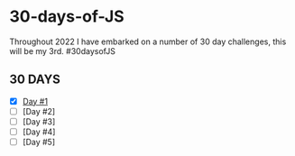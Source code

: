 # 30-days-of-JS

Throughout 2022 I have embarked on a number of 30 day challenges, this will be my 3rd. #30daysofJS

## 30 DAYS

- [x] [Day #1](https://github.com/Pakesy/30-days-of-JS/tree/main/day-1)
- [ ] [Day #2]
- [ ] [Day #3]
- [ ] [Day #4]
- [ ] [Day #5]
